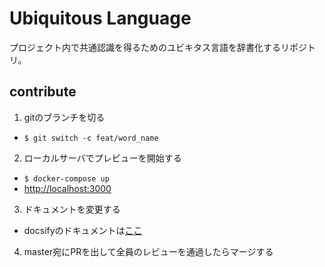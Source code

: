 # Ubiquitous Language

プロジェクト内で共通認識を得るためのユビキタス言語を辞書化するリポジトリ。

## contribute

1. gitのブランチを切る
  * `$ git switch -c feat/word_name`
2. ローカルサーバでプレビューを開始する
  * `$ docker-compose up`
  * [http://localhost:3000](http://localhost:3000)
3. ドキュメントを変更する
  * docsifyのドキュメントは[ここ](https://docsify.now.sh)
4. master宛にPRを出して全員のレビューを通過したらマージする
